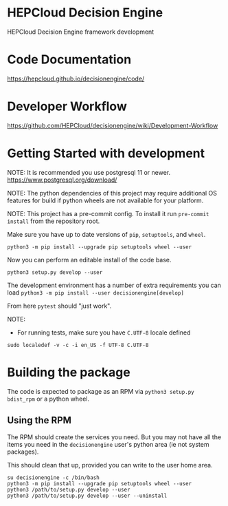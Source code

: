 # HEPCloud Decision Engine

HEPCloud Decision Engine framework development

# Code Documentation

https://hepcloud.github.io/decisionengine/code/

# Developer Workflow

https://github.com/HEPCloud/decisionengine/wiki/Development-Workflow

# Getting Started with development

NOTE: It is recommended you use postgresql 11 or newer.
      https://www.postgresql.org/download/

NOTE: The python dependencies of this project may require
      additional OS features for build if python wheels
      are not available for your platform.

NOTE: This project has a pre-commit config.
      To install it run `pre-commit install` from the repository root.

Make sure you have up to date versions of `pip`, `setuptools`, and `wheel`.

`python3 -m pip install --upgrade pip setuptools wheel --user`

Now you can perform an editable install of the code base.

`python3 setup.py develop --user`

The development environment has a number of extra requirements you can load
`python3 -m pip install --user decisionengine[develop]`

From here `pytest` should "just work".

NOTE:
* For running tests, make sure you have `C.UTF-8` locale defined
```shell
sudo localedef -v -c -i en_US -f UTF-8 C.UTF-8
```

# Building the package

The code is expected to package as an RPM via `python3 setup.py bdist_rpm` or
a python wheel.

## Using the RPM

The RPM should create the services you need.  But you may not have all the
items you need in the `decisionengine` user's python area (ie not system packages).

This should clean that up, provided you can write to the user home area.

```shell
su decisionengine -c /bin/bash
python3 -m pip install --upgrade pip setuptools wheel --user
python3 /path/to/setup.py develop --user
python3 /path/to/setup.py develop --user --uninstall
```
